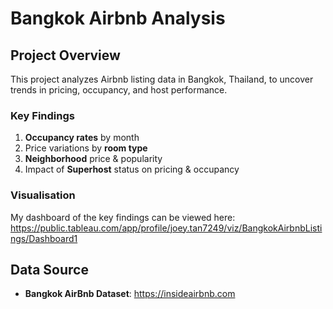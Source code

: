 # **Bangkok Airbnb Analysis**  

## **Project Overview**  
This project analyzes Airbnb listing data in Bangkok, Thailand, to uncover trends in pricing, occupancy, and host performance.  

### **Key Findings**  
1. **Occupancy rates** by month
2. Price variations by **room type**
3. **Neighborhood** price & popularity
4. Impact of **Superhost** status on pricing & occupancy

### **Visualisation**
My dashboard of the key findings can be viewed here: https://public.tableau.com/app/profile/joey.tan7249/viz/BangkokAirbnbListings/Dashboard1

## **Data Source**  
- **Bangkok AirBnb Dataset**: https://insideairbnb.com

